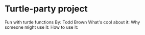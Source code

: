 # Turtle-party project
Fun with turtle functions
By: Todd Brown
What's cool about it:
Why someone might use it:
How to use it:
